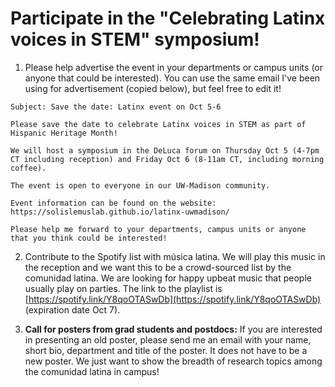 # Participate in the "Celebrating Latinx voices in STEM" symposium!


1. Please help advertise the event in your departments or campus units (or anyone that could be interested). You can use the same email I've been using for advertisement (copied below), but feel free to edit it!

```
Subject: Save the date: Latinx event on Oct 5-6

Please save the date to celebrate Latinx voices in STEM as part of Hispanic Heritage Month!

We will host a symposium in the DeLuca forum on Thursday Oct 5 (4-7pm CT including reception) and Friday Oct 6 (8-11am CT, including morning coffee).

The event is open to everyone in our UW-Madison community.

Event information can be found on the website: https://solislemuslab.github.io/latinx-uwmadison/ 

Please help me forward to your departments, campus units or anyone that you think could be interested!
```

2. Contribute to the Spotify list with música latina. We will play this music in the reception and we want this to be a crowd-sourced list by the comunidad latina. We are looking for happy upbeat music that people usually play on parties. The link to the playlist is
[https://spotify.link/Y8qoOTASwDb](https://spotify.link/Y8qoOTASwDb) (expiration date Oct 7).


4. **Call for posters from grad students and postdocs:** If you are interested in presenting an old poster, please send me an email with your name, short bio, department and title of the poster. It does not have to be a new poster. We just want to show the breadth of research topics among the comunidad latina in campus!


